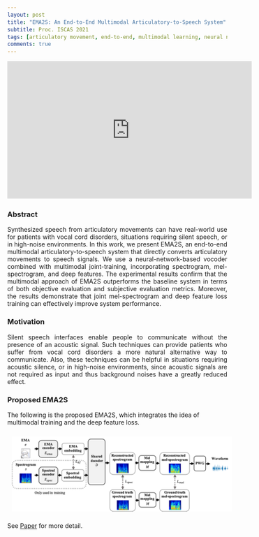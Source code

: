 ```yaml
---
layout: post
title: "EMA2S: An End-to-End Multimodal Articulatory-to-Speech System"
subtitle: Proc. ISCAS 2021
tags: [articulatory movement, end-to-end, multimodal learning, neural network, speech synthesis]
comments: true
---
```

<p align="center">
<iframe width="560" height="315" src="https://www.youtube.com/embed/85qcYlbVj6w" title="YouTube video player" frameborder="0" allow="accelerometer; autoplay; clipboard-write; encrypted-media; gyroscope; picture-in-picture" allowfullscreen></iframe>
</p>

### Abstract
<div style="text-align: justify"> 
Synthesized speech from articulatory movements can have real-world use for patients with vocal cord disorders, situations requiring silent speech, or in high-noise environments. In this work, we present EMA2S, an end-to-end multimodal articulatory-to-speech system that directly converts articulatory movements to speech signals. We use a neural-network-based vocoder combined with multimodal joint-training, incorporating spectrogram, mel-spectrogram, and deep features. The experimental results confirm that the multimodal approach of EMA2S outperforms the baseline system in terms of both objective evaluation and subjective evaluation metrics. Moreover, the results demonstrate that joint mel-spectrogram and deep feature loss training can effectively improve system performance.
</div>

### Motivation
<div style="text-align: justify"> 
Silent speech interfaces enable people to communicate without the presence of an acoustic signal. Such techniques can provide patients who suffer from vocal cord disorders a more natural alternative way to communicate. Also, these techniques can be helpful in situations requiring acoustic silence, or in high-noise environments, since acoustic signals are not required as input and thus background noises have a greatly reduced effect.
</div>

### Proposed EMA2S
The following is the proposed EMA2S, which integrates the idea of multimodal training and the deep feature loss.
<p align="center">
<img src="/assets/img/2021-11-04-EMA2S_img/EMA2S.png" align="center" width="700px" style="vertical-align:middle;margin:10px 10px 10px 10px" />
</p>

See <a href="https://arxiv.org/abs/2102.03786">Paper</a> for more detail.



